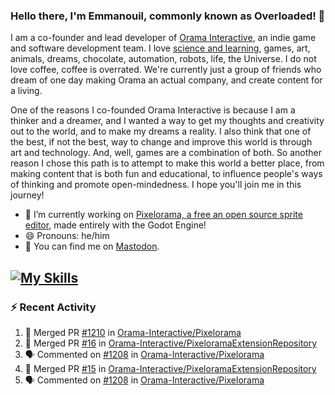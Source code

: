 ### Hello there, I'm Emmanouil, commonly known as Overloaded! 👋
I am a co-founder and lead developer of [Orama Interactive](https://www.oramainteractive.com/), an indie game and software development team. I love [science and learning](https://github.com/OverloadedOrama/KnowledgeBase), games, art, animals, dreams, chocolate, automation, robots, life, the Universe. I do not love coffee, coffee is overrated. We're currently just a group of friends who dream of one day making Orama an actual company, and create content for a living.

One of the reasons I co-founded Orama Interactive is because I am a thinker and a dreamer, and I wanted a way to get my thoughts and creativity out to the world, and to make my dreams a reality. I also think that one of the best, if not the best, way to change and improve this world is through art and technology. And, well, games are a combination of both. So another reason I chose this path is to attempt to make this world a better place, from making content that is both fun and educational, to influence people's ways of thinking and promote open-mindedness. I hope you'll join me in this journey!

- 🔭 I’m currently working on [Pixelorama, a free an open source sprite editor](https://github.com/Orama-Interactive/Pixelorama), made entirely with the Godot Engine!
- 😄 Pronouns: he/him
- 🐘 You can find me on <a rel="me" href="https://mastodon.social/@Overloaded">Mastodon</a>.

[![My Skills](https://skillicons.dev/icons?i=godot,py,cpp,cs,git,linux,html)](https://skillicons.dev)
---

### :zap: Recent Activity

<!--START_SECTION:activity-->
1. 🎉 Merged PR [#1210](https://github.com/Orama-Interactive/Pixelorama/pull/1210) in [Orama-Interactive/Pixelorama](https://github.com/Orama-Interactive/Pixelorama)
2. 🎉 Merged PR [#16](https://github.com/Orama-Interactive/PixeloramaExtensionRepository/pull/16) in [Orama-Interactive/PixeloramaExtensionRepository](https://github.com/Orama-Interactive/PixeloramaExtensionRepository)
3. 🗣 Commented on [#1208](https://github.com/Orama-Interactive/Pixelorama/pull/1208#issuecomment-2766019136) in [Orama-Interactive/Pixelorama](https://github.com/Orama-Interactive/Pixelorama)
4. 🎉 Merged PR [#15](https://github.com/Orama-Interactive/PixeloramaExtensionRepository/pull/15) in [Orama-Interactive/PixeloramaExtensionRepository](https://github.com/Orama-Interactive/PixeloramaExtensionRepository)
5. 🗣 Commented on [#1208](https://github.com/Orama-Interactive/Pixelorama/pull/1208#issuecomment-2763618658) in [Orama-Interactive/Pixelorama](https://github.com/Orama-Interactive/Pixelorama)
<!--END_SECTION:activity-->

<!--
**OverloadedOrama/OverloadedOrama** is a ✨ _special_ ✨ repository because its `README.md` (this file) appears on your GitHub profile.

Here are some ideas to get you started:

- 👯 I’m looking to collaborate on ...
- 🤔 I’m looking for help with ...
- 💬 Ask me about ...
- 📫 How to reach me: ...
- ⚡ Fun fact: ...
-->
